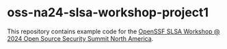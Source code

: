 # oss-na24-slsa-workshop-project1

This repository contains example code for the [OpenSSF SLSA Workshop @ 2024 Open Source Security Summit North America](https://github.com/laurentsimon/oss-na24-slsa-workshop).

